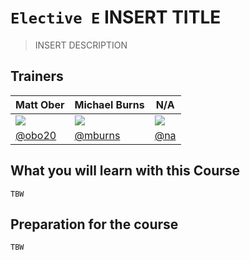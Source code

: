 # `Elective E` INSERT TITLE

> INSERT DESCRIPTION

## Trainers

| **Matt Ober**                                      	| **Michael Burns**                                     	| **N/A**                      	|
|----------------------------------------------------	|-------------------------------------------------------	|------------------------------	|
| ![](https://avatars2.githubusercontent.com/u/7811297) 	| ![](https://avatars2.githubusercontent.com/u/5170) 	| ![](https://avatars1.githubusercontent.com/u/583231)                     	|
| [@obo20](https://github.com/obo20/)                	| [@mburns](https://github.com/mburns)                  	| [@na](https://github.com/na) 	|

## What you will learn with this Course

`TBW`

## Preparation for the course

`TBW`
